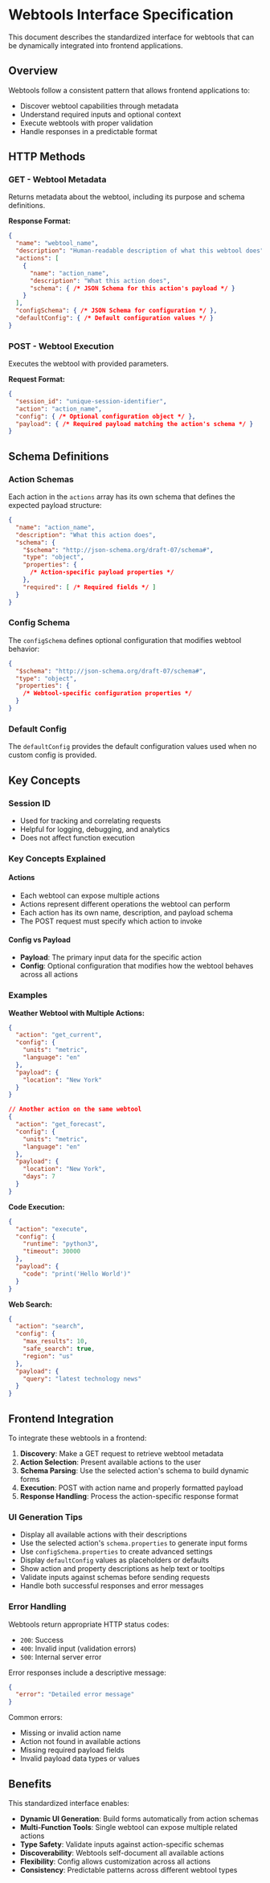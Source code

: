# Webtools Interface Specification

This document describes the standardized interface for webtools that can be dynamically integrated into frontend applications.

## Overview

Webtools follow a consistent pattern that allows frontend applications to:
- Discover webtool capabilities through metadata
- Understand required inputs and optional context
- Execute webtools with proper validation
- Handle responses in a predictable format

## HTTP Methods

### GET - Webtool Metadata

Returns metadata about the webtool, including its purpose and schema definitions.

**Response Format:**
```json
{
  "name": "webtool_name",
  "description": "Human-readable description of what this webtool does",
  "actions": [
    {
      "name": "action_name",
      "description": "What this action does",
      "schema": { /* JSON Schema for this action's payload */ }
    }
  ],
  "configSchema": { /* JSON Schema for configuration */ },
  "defaultConfig": { /* Default configuration values */ }
}
```

### POST - Webtool Execution

Executes the webtool with provided parameters.

**Request Format:**
```json
{
  "session_id": "unique-session-identifier",
  "action": "action_name",
  "config": { /* Optional configuration object */ },
  "payload": { /* Required payload matching the action's schema */ }
}
```

## Schema Definitions

### Action Schemas

Each action in the `actions` array has its own schema that defines the expected payload structure:

```json
{
  "name": "action_name",
  "description": "What this action does",
  "schema": {
    "$schema": "http://json-schema.org/draft-07/schema#",
    "type": "object",
    "properties": {
      /* Action-specific payload properties */
    },
    "required": [ /* Required fields */ ]
  }
}
```

### Config Schema

The `configSchema` defines optional configuration that modifies webtool behavior:

```json
{
  "$schema": "http://json-schema.org/draft-07/schema#",
  "type": "object",
  "properties": {
    /* Webtool-specific configuration properties */
  }
}
```

### Default Config

The `defaultConfig` provides the default configuration values used when no custom config is provided.

## Key Concepts

### Session ID
- Used for tracking and correlating requests
- Helpful for logging, debugging, and analytics
- Does not affect function execution

### Key Concepts Explained

#### Actions
- Each webtool can expose multiple actions
- Actions represent different operations the webtool can perform
- Each action has its own name, description, and payload schema
- The POST request must specify which action to invoke

#### Config vs Payload
- **Payload**: The primary input data for the specific action
- **Config**: Optional configuration that modifies how the webtool behaves across all actions

### Examples

**Weather Webtool with Multiple Actions:**
```json
{
  "action": "get_current",
  "config": {
    "units": "metric",
    "language": "en"
  },
  "payload": {
    "location": "New York"
  }
}

// Another action on the same webtool
{
  "action": "get_forecast",
  "config": {
    "units": "metric",
    "language": "en"
  },
  "payload": {
    "location": "New York",
    "days": 7
  }
}
```

**Code Execution:**
```json
{
  "action": "execute",
  "config": {
    "runtime": "python3",
    "timeout": 30000
  },
  "payload": {
    "code": "print('Hello World')"
  }
}
```

**Web Search:**
```json
{
  "action": "search",
  "config": {
    "max_results": 10,
    "safe_search": true,
    "region": "us"
  },
  "payload": {
    "query": "latest technology news"
  }
}
```

## Frontend Integration

To integrate these webtools in a frontend:

1. **Discovery**: Make a GET request to retrieve webtool metadata
2. **Action Selection**: Present available actions to the user
3. **Schema Parsing**: Use the selected action's schema to build dynamic forms
4. **Execution**: POST with action name and properly formatted payload
5. **Response Handling**: Process the action-specific response format

### UI Generation Tips

- Display all available actions with their descriptions
- Use the selected action's `schema.properties` to generate input forms
- Use `configSchema.properties` to create advanced settings
- Display `defaultConfig` values as placeholders or defaults
- Show action and property descriptions as help text or tooltips
- Validate inputs against schemas before sending requests
- Handle both successful responses and error messages

### Error Handling

Webtools return appropriate HTTP status codes:
- `200`: Success
- `400`: Invalid input (validation errors)
- `500`: Internal server error

Error responses include a descriptive message:
```json
{
  "error": "Detailed error message"
}
```

Common errors:
- Missing or invalid action name
- Action not found in available actions
- Missing required payload fields
- Invalid payload data types or values

## Benefits

This standardized interface enables:
- **Dynamic UI Generation**: Build forms automatically from action schemas
- **Multi-Function Tools**: Single webtool can expose multiple related actions
- **Type Safety**: Validate inputs against action-specific schemas
- **Discoverability**: Webtools self-document all available actions
- **Flexibility**: Config allows customization across all actions
- **Consistency**: Predictable patterns across different webtool types